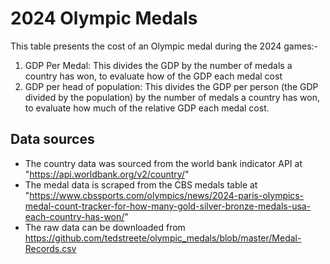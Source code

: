 # 2024 Olympic Medals
This table presents the cost of an Olympic medal during the 2024 games:- 
1. GDP Per Medal: This divides the GDP by the number of medals a country has won, to evaluate how of the GDP
            each medal cost
2. GDP per head of population: This divides the GDP per person (the GDP divided by the population) by the
            number of medals a country has won, to evaluate how much of the relative GDP each medal cost.</li>

## Data sources
* The country data was sourced from the world bank indicator API at "https://api.worldbank.org/v2/country/"
* The medal data is scraped from the CBS medals table at "https://www.cbssports.com/olympics/news/2024-paris-olympics-medal-count-tracker-for-how-many-gold-silver-bronze-medals-usa-each-country-has-won/"
* The raw data can be downloaded from https://github.com/tedstreete/olympic_medals/blob/master/Medal-Records.csv</div>

